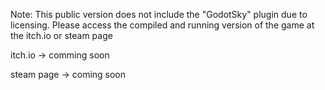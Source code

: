 Note: This public version does not include the "GodotSky" plugin due to licensing. Please access the compiled and running version of the game at the itch.io or steam page 

itch.io -> comming soon

steam page -> coming soon
